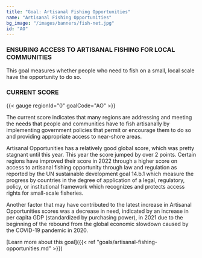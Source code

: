 ```yaml
---
title: "Goal: Artisanal Fishing Opportunities"
name: "Artisanal Fishing Opportunities"
bg_image: "/images/banners/fish-net.jpg"
id: "AO"
---
```


### ENSURING ACCESS TO ARTISANAL FISHING FOR LOCAL COMMUNITIES

This goal measures whether people who need to fish on a small, local scale have the opportunity to do so.

### CURRENT SCORE

{{< gauge regionId="0" goalCode="AO" >}}

The current score indicates that many regions are addressing and meeting the needs that people and communities have to fish artisanally by implementing government policies that permit or encourage them to do so and providing appropriate access to near-shore areas.

Artisanal Opportunities has a relatively good global score, which was pretty stagnant until this year. This year the score jumped by over 2 points. Certain regions have improved their score in 2022 through a higher score on access to artisanal fishing opportunity through law and regulation as reported by the UN sustainable development goal 14.b.1 which measure the progress by countries in the degree of application of a legal, regulatory, policy, or institutional framework which recognizes and protects access rights for small-scale fisheries.

Another factor that may have contributed to the latest increase in Artisanal Opportunities scores was a decrease in need, indicated by an increase in per capita GDP (standardized by purchasing power), in 2021 due to the beginning of the rebound from the global economic slowdown caused by the COVID-19 pandemic in 2020. 


[Learn more about this goal]({{< ref "goals/artisanal-fishing-opportunities.md" >}})
